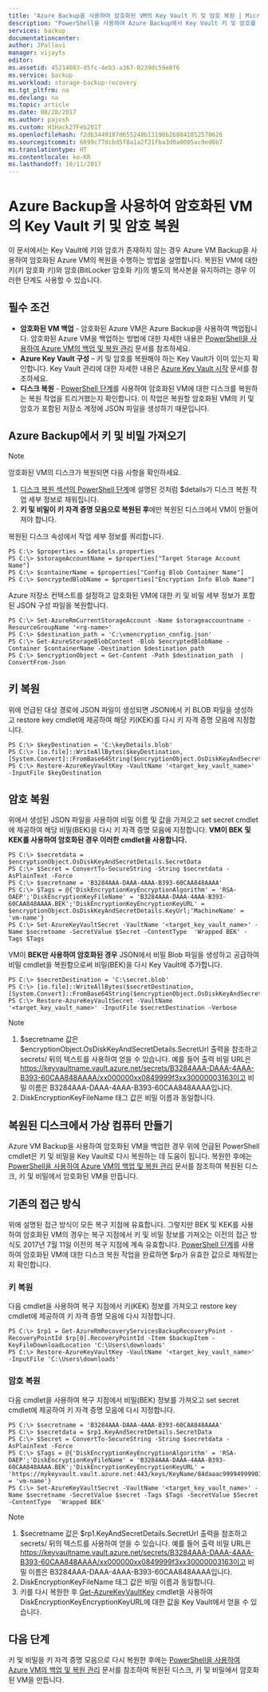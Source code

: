 ```yaml
---
title: "Azure Backup을 사용하여 암호화된 VM의 Key Vault 키 및 암호 복원 | Microsoft Docs"
description: "PowerShell을 사용하여 Azure Backup에서 Key Vault 키 및 암호를 복원하는 방법을 알아봅니다."
services: backup
documentationcenter: 
author: JPallavi
manager: vijayts
editor: 
ms.assetid: 45214083-d5fc-4eb3-a367-0239dc59e0f6
ms.service: backup
ms.workload: storage-backup-recovery
ms.tgt_pltfrm: na
ms.devlang: na
ms.topic: article
ms.date: 08/28/2017
ms.author: pajosh
ms.custom: H1Hack27Feb2017
ms.openlocfilehash: f2db3449187d655248b13198b268841052570626
ms.sourcegitcommit: 6699c77dcbd5f8a1a2f21fba3d0a0005ac9ed6b7
ms.translationtype: HT
ms.contentlocale: ko-KR
ms.lasthandoff: 10/11/2017
---
```

# <a name="restore-key-vault-key-and-secret-for-encrypted-vms-using-azure-backup"></a>Azure Backup을 사용하여 암호화된 VM의 Key Vault 키 및 암호 복원
이 문서에서는 Key Vault에 키와 암호가 존재하지 않는 경우 Azure VM Backup을 사용하여 암호화된 Azure VM의 복원을 수행하는 방법을 설명합니다. 복원된 VM에 대한 키(키 암호화 키)와 암호(BitLocker 암호화 키)의 별도의 복사본을 유지하려는 경우 이러한 단계도 사용할 수 있습니다.

## <a name="prerequisites"></a>필수 조건
* **암호화된 VM 백업** - 암호화된 Azure VM은 Azure Backup을 사용하여 백업됩니다. 암호화된 Azure VM을 백업하는 방법에 대한 자세한 내용은 [PowerShell을 사용하여 Azure VM의 백업 및 복원 관리](backup-azure-vms-automation.md) 문서를 참조하세요.
* **Azure Key Vault 구성** – 키 및 암호를 복원해야 하는 Key Vault가 이미 있는지 확인합니다. Key Vault 관리에 대한 자세한 내용은 [Azure Key Vault 시작](../key-vault/key-vault-get-started.md) 문서를 참조하세요.
* **디스크 복원** - [PowerShell 단계](backup-azure-vms-automation.md#restore-an-azure-vm)를 사용하여 암호화된 VM에 대한 디스크를 복원하는 복원 작업을 트리거했는지 확인합니다. 이 작업은 복원할 암호화된 VM의 키 및 암호가 포함된 저장소 계정에 JSON 파일을 생성하기 때문입니다.

## <a name="get-key-and-secret-from-azure-backup"></a>Azure Backup에서 키 및 비밀 가져오기

> [!NOTE]
> 암호화된 VM의 디스크가 복원되면 다음 사항을 확인하세요.
> 1. [디스크 복원 섹션의 PowerShell 단계](backup-azure-vms-automation.md#restore-an-azure-vm)에 설명된 것처럼 $details가 디스크 복원 작업 세부 정보로 채워집니다.
> 2. **키 및 비밀이 키 자격 증명 모음으로 복원된 후**에만 복원된 디스크에서 VM이 만들어져야 합니다.
>
>

복원된 디스크 속성에서 작업 세부 정보를 쿼리합니다.

```
PS C:\> $properties = $details.properties
PS C:\> $storageAccountName = $properties["Target Storage Account Name"]
PS C:\> $containerName = $properties["Config Blob Container Name"]
PS C:\> $encryptedBlobName = $properties["Encryption Info Blob Name"]
```

Azure 저장소 컨텍스트를 설정하고 암호화된 VM에 대한 키 및 비밀 세부 정보가 포함된 JSON 구성 파일을 복원합니다.

```
PS C:\> Set-AzureRmCurrentStorageAccount -Name $storageaccountname -ResourceGroupName '<rg-name>'
PS C:\> $destination_path = 'C:\vmencryption_config.json'
PS C:\> Get-AzureStorageBlobContent -Blob $encryptedBlobName -Container $containerName -Destination $destination_path
PS C:\> $encryptionObject = Get-Content -Path $destination_path  | ConvertFrom-Json
```

## <a name="restore-key"></a>키 복원
위에 언급된 대상 경로에 JSON 파일이 생성되면 JSON에서 키 BLOB 파일을 생성하고 restore key cmdlet에 제공하여 해당 키(KEK)를 다시 키 자격 증명 모음에 지정합니다.

```
PS C:\> $keyDestination = 'C:\keyDetails.blob'
PS C:\> [io.file]::WriteAllBytes($keyDestination, [System.Convert]::FromBase64String($encryptionObject.OsDiskKeyAndSecretDetails.KeyBackupData))
PS C:\> Restore-AzureKeyVaultKey -VaultName '<target_key_vault_name>' -InputFile $keyDestination
```

## <a name="restore-secret"></a>암호 복원
위에서 생성된 JSON 파일을 사용하여 비밀 이름 및 값을 가져오고 set secret cmdlet에 제공하여 해당 비밀(BEK)을 다시 키 자격 증명 모음에 지정합니다. **VM이 BEK 및 KEK를 사용하여 암호화된 경우 이러한 cmdlet을 사용합니다.**

```
PS C:\> $secretdata = $encryptionObject.OsDiskKeyAndSecretDetails.SecretData
PS C:\> $Secret = ConvertTo-SecureString -String $secretdata -AsPlainText -Force
PS C:\> $secretname = 'B3284AAA-DAAA-4AAA-B393-60CAA848AAAA'
PS C:\> $Tags = @{'DiskEncryptionKeyEncryptionAlgorithm' = 'RSA-OAEP';'DiskEncryptionKeyFileName' = 'B3284AAA-DAAA-4AAA-B393-60CAA848AAAA.BEK';'DiskEncryptionKeyEncryptionKeyURL' = $encryptionObject.OsDiskKeyAndSecretDetails.KeyUrl;'MachineName' = 'vm-name'}
PS C:\> Set-AzureKeyVaultSecret -VaultName '<target_key_vault_name>' -Name $secretname -SecretValue $Secret -ContentType  'Wrapped BEK' -Tags $Tags
```

VM이 **BEK만 사용하여 암호화된 경우** JSON에서 비밀 Blob 파일을 생성하고 공급하여 비밀 cmdlet을 복원함으로써 비밀(BEK)을 다시 Key Vault에 추가합니다.

```
PS C:\> $secretDestination = 'C:\secret.blob'
PS C:\> [io.file]::WriteAllBytes($secretDestination, [System.Convert]::FromBase64String($encryptionObject.OsDiskKeyAndSecretDetails.KeyVaultSecretBackupData))
PS C:\> Restore-AzureKeyVaultSecret -VaultName '<target_key_vault_name>' -InputFile $secretDestination -Verbose
```

> [!NOTE]
> 1. $secretname 값은 $encryptionObject.OsDiskKeyAndSecretDetails.SecretUrl 출력을 참조하고 secrets/ 뒤의 텍스트를 사용하여 얻을 수 있습니다. 예를 들어 출력 비밀 URL은 https://keyvaultname.vault.azure.net/secrets/B3284AAA-DAAA-4AAA-B393-60CAA848AAAA/xx000000xx0849999f3xx30000003163이고 비밀 이름은 B3284AAA-DAAA-4AAA-B393-60CAA848AAAA입니다.
> 2. DiskEncryptionKeyFileName 태그 값은 비밀 이름과 동일합니다.
>
>

## <a name="create-virtual-machine-from-restored-disk"></a>복원된 디스크에서 가상 컴퓨터 만들기
Azure VM Backup을 사용하여 암호화된 VM을 백업한 경우 위에 언급된 PowerShell cmdlet은 키 및 비밀을 Key Vault로 다시 복원하는 데 도움이 됩니다. 복원한 후에는 [PowerShell을 사용하여 Azure VM의 백업 및 복원 관리](backup-azure-vms-automation.md#create-a-vm-from-restored-disks) 문서를 참조하여 복원된 디스크, 키 및 비밀에서 암호화된 VM을 만듭니다.

## <a name="legacy-approach"></a>기존의 접근 방식
위에 설명된 접근 방식이 모든 복구 지점에 유효합니다. 그렇지만 BEK 및 KEK를 사용하여 암호화된 VM의 경우는 복구 지점에서 키 및 비밀 정보를 가져오는 이전의 접근 방식도 2017년 7월 11일 이전의 복구 지점에 계속 유효합니다. [PowerShell 단계](backup-azure-vms-automation.md#restore-an-azure-vm)를 사용하여 암호화된 VM에 대한 디스크 복원 작업을 완료하면 $rp가 유효한 값으로 채워졌는지 확인합니다.

### <a name="restore-key"></a>키 복원
다음 cmdlet을 사용하여 복구 지점에서 키(KEK) 정보를 가져오고 restore key cmdlet에 제공하여 키 자격 증명 모음에 다시 지정합니다.

```
PS C:\> $rp1 = Get-AzureRmRecoveryServicesBackupRecoveryPoint -RecoveryPointId $rp[0].RecoveryPointId -Item $backupItem -KeyFileDownloadLocation 'C:\Users\downloads'
PS C:\> Restore-AzureKeyVaultKey -VaultName '<target_key_vault_name>' -InputFile 'C:\Users\downloads'
```

### <a name="restore-secret"></a>암호 복원
다음 cmdlet을 사용하여 복구 지점에서 비밀(BEK) 정보를 가져오고 set secret cmdlet에 제공하여 키 자격 증명 모음에 다시 지정합니다.

```
PS C:\> $secretname = 'B3284AAA-DAAA-4AAA-B393-60CAA848AAAA'
PS C:\> $secretdata = $rp1.KeyAndSecretDetails.SecretData
PS C:\> $Secret = ConvertTo-SecureString -String $secretdata -AsPlainText -Force
PS C:\> $Tags = @{'DiskEncryptionKeyEncryptionAlgorithm' = 'RSA-OAEP';'DiskEncryptionKeyFileName' = 'B3284AAA-DAAA-4AAA-B393-60CAA848AAAA.BEK';'DiskEncryptionKeyEncryptionKeyURL' = 'https://mykeyvault.vault.azure.net:443/keys/KeyName/84daaac999949999030bf99aaa5a9f9';'MachineName' = 'vm-name'}
PS C:\> Set-AzureKeyVaultSecret -VaultName '<target_key_vault_name>' -Name $secretname -SecretValue $secret -Tags $Tags -SecretValue $Secret -ContentType  'Wrapped BEK'
```

> [!NOTE]
> 1. $secretname 값은 $rp1.KeyAndSecretDetails.SecretUrl 출력을 참조하고 secrets/ 뒤의 텍스트를 사용하여 얻을 수 있습니다. 예를 들어 출력 비밀 URL은 https://keyvaultname.vault.azure.net/secrets/B3284AAA-DAAA-4AAA-B393-60CAA848AAAA/xx000000xx0849999f3xx30000003163이고 비밀 이름은 B3284AAA-DAAA-4AAA-B393-60CAA848AAAA입니다.
> 2. DiskEncryptionKeyFileName 태그 값은 비밀 이름과 동일합니다.
> 3. 키를 다시 복원한 후 [Get-AzureKeyVaultKey](https://msdn.microsoft.com/library/dn868053.aspx) cmdlet을 사용하여 DiskEncryptionKeyEncryptionKeyURL에 대한 값을 Key Vault에서 얻을 수 있습니다.
>
>

## <a name="next-steps"></a>다음 단계
키 및 비밀을 키 자격 증명 모음으로 다시 복원한 후에는 [PowerShell을 사용하여 Azure VM의 백업 및 복원 관리](backup-azure-vms-automation.md#create-a-vm-from-restored-disks) 문서를 참조하여 복원된 디스크, 키 및 비밀에서 암호화된 VM을 만듭니다.
